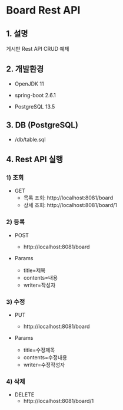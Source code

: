 # Board Rest API

## 1. 설명
게시판 Rest API CRUD 예제

## 2. 개발환경

* OpenJDK 11

* spring-boot 2.6.1

* PostgreSQL 13.5

## 3. DB (PostgreSQL)

* /db/table.sql

## 4. Rest API 실행

### 1) 조회

* GET
  - 목록 조회: http://localhost:8081/board
  - 상세 조회: http://localhost:8081/board/1

### 2) 등록

* POST
  - http://localhost:8081/board

* Params
  - title=제목
  - contents=내용
  - writer=작성자

### 3) 수정

* PUT
  - http://localhost:8081/board

* Params
  - title=수정제목
  - contents=수정내용
  - writer=수정작성자

### 4) 삭제

* DELETE
  - http://localhost:8081/board/1
